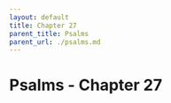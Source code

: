 ```yaml
---
layout: default
title: Chapter 27
parent_title: Psalms
parent_url: ./psalms.md
---
```


# Psalms - Chapter 27
